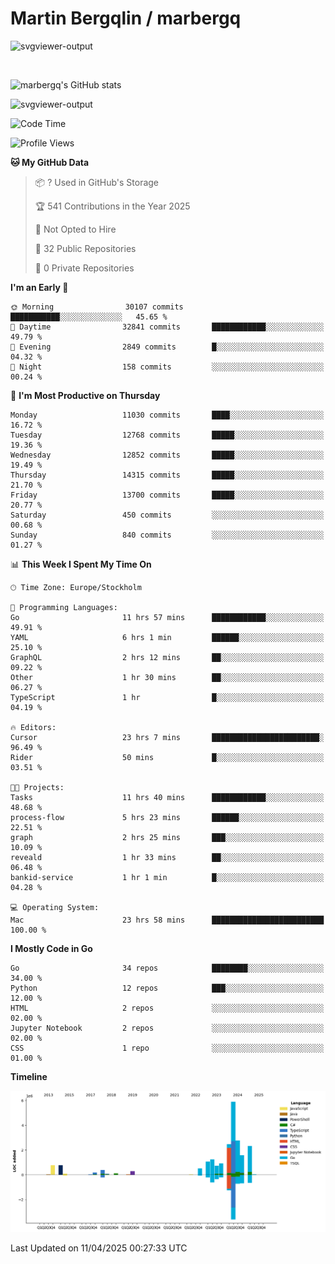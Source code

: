 # Martin Bergqlin / marbergq

![svgviewer-output](https://user-images.githubusercontent.com/2405410/206014777-22d41ecb-c24f-421d-b7d9-bba2cb5bb0de.svg)

<br>

<!--- [![Martin's Week](https://github-readme-stats.vercel.app/api/wakatime?username=marbergq&theme=dark)](https://github.com/anuraghazra/github-readme-stats) -->

![marbergq's GitHub stats](https://github-readme-stats.vercel.app/api?username=marbergq&count_private=true&show_icons=true)

![svgviewer-output](https://wakatime.com/badge/user/3f0a2069-6683-4e19-9a4a-7d21ea815067.svg)

<!--START_SECTION:waka-->
![Code Time](http://img.shields.io/badge/Code%20Time-4%2C998%20hrs%2053%20mins-blue)

![Profile Views](http://img.shields.io/badge/Profile%20Views-0-blue)

**🐱 My GitHub Data** 

> 📦 ? Used in GitHub's Storage 
 > 
> 🏆 541 Contributions in the Year 2025
 > 
> 🚫 Not Opted to Hire
 > 
> 📜 32 Public Repositories 
 > 
> 🔑 0 Private Repositories 
 > 
**I'm an Early 🐤** 

```text
🌞 Morning                30107 commits       ███████████░░░░░░░░░░░░░░   45.65 % 
🌆 Daytime                32841 commits       ████████████░░░░░░░░░░░░░   49.79 % 
🌃 Evening                2849 commits        █░░░░░░░░░░░░░░░░░░░░░░░░   04.32 % 
🌙 Night                  158 commits         ░░░░░░░░░░░░░░░░░░░░░░░░░   00.24 % 
```
📅 **I'm Most Productive on Thursday** 

```text
Monday                   11030 commits       ████░░░░░░░░░░░░░░░░░░░░░   16.72 % 
Tuesday                  12768 commits       █████░░░░░░░░░░░░░░░░░░░░   19.36 % 
Wednesday                12852 commits       █████░░░░░░░░░░░░░░░░░░░░   19.49 % 
Thursday                 14315 commits       █████░░░░░░░░░░░░░░░░░░░░   21.70 % 
Friday                   13700 commits       █████░░░░░░░░░░░░░░░░░░░░   20.77 % 
Saturday                 450 commits         ░░░░░░░░░░░░░░░░░░░░░░░░░   00.68 % 
Sunday                   840 commits         ░░░░░░░░░░░░░░░░░░░░░░░░░   01.27 % 
```


📊 **This Week I Spent My Time On** 

```text
🕑︎ Time Zone: Europe/Stockholm

💬 Programming Languages: 
Go                       11 hrs 57 mins      ████████████░░░░░░░░░░░░░   49.91 % 
YAML                     6 hrs 1 min         ██████░░░░░░░░░░░░░░░░░░░   25.10 % 
GraphQL                  2 hrs 12 mins       ██░░░░░░░░░░░░░░░░░░░░░░░   09.22 % 
Other                    1 hr 30 mins        ██░░░░░░░░░░░░░░░░░░░░░░░   06.27 % 
TypeScript               1 hr                █░░░░░░░░░░░░░░░░░░░░░░░░   04.19 % 

🔥 Editors: 
Cursor                   23 hrs 7 mins       ████████████████████████░   96.49 % 
Rider                    50 mins             █░░░░░░░░░░░░░░░░░░░░░░░░   03.51 % 

🐱‍💻 Projects: 
Tasks                    11 hrs 40 mins      ████████████░░░░░░░░░░░░░   48.68 % 
process-flow             5 hrs 23 mins       ██████░░░░░░░░░░░░░░░░░░░   22.51 % 
graph                    2 hrs 25 mins       ███░░░░░░░░░░░░░░░░░░░░░░   10.09 % 
reveald                  1 hr 33 mins        ██░░░░░░░░░░░░░░░░░░░░░░░   06.48 % 
bankid-service           1 hr 1 min          █░░░░░░░░░░░░░░░░░░░░░░░░   04.28 % 

💻 Operating System: 
Mac                      23 hrs 58 mins      █████████████████████████   100.00 % 
```

**I Mostly Code in Go** 

```text
Go                       34 repos            ████████░░░░░░░░░░░░░░░░░   34.00 % 
Python                   12 repos            ███░░░░░░░░░░░░░░░░░░░░░░   12.00 % 
HTML                     2 repos             ░░░░░░░░░░░░░░░░░░░░░░░░░   02.00 % 
Jupyter Notebook         2 repos             ░░░░░░░░░░░░░░░░░░░░░░░░░   02.00 % 
CSS                      1 repo              ░░░░░░░░░░░░░░░░░░░░░░░░░   01.00 % 
```



**Timeline**

![Lines of Code chart](https://raw.githubusercontent.com/marbergq/marbergq/main/assets/bar_graph.png)


 Last Updated on 11/04/2025 00:27:33 UTC
<!--END_SECTION:waka-->
